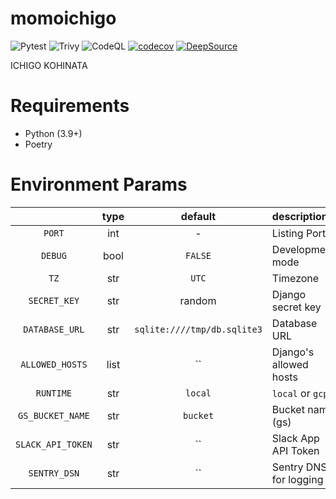 # momoichigo

![Pytest](https://github.com/nothink/momoichigo/actions/workflows/pytest.yml/badge.svg)
![Trivy](https://github.com/nothink/momoichigo/actions/workflows/trivy.yml/badge.svg)
![CodeQL](https://github.com/nothink/momoichigo/actions/workflows/codeql-analysis.yml/badge.svg)
[![codecov](https://codecov.io/gh/nothink/momoichigo/branch/main/graph/badge.svg?token=o783r2x5Tp)](https://codecov.io/gh/nothink/momoichigo)
[![DeepSource](https://deepsource.io/gh/nothink/momoichigo.svg/?label=active+issues&token=NhcwPGRXrmzAB8s6PLmU6fCI)](https://deepsource.io/gh/nothink/momoichigo/?ref=repository-badge)

ICHIGO KOHINATA

# Requirements

- Python (3.9+)
- Poetry

# Environment Params

|                   | type |           default           | descriptions           |
| :---------------: | :--: | :-------------------------: | :--------------------- |
|      `PORT`       | int  |              -              | Listing Port           |
|      `DEBUG`      | bool |           `FALSE`           | Development mode       |
|       `TZ`        | str  |            `UTC`            | Timezone               |
|   `SECRET_KEY`    | str  |           random            | Django secret key      |
|  `DATABASE_URL`   | str  | `sqlite:////tmp/db.sqlite3` | Database URL           |
|  `ALLOWED_HOSTS`  | list |             ``              | Django's allowed hosts |
|     `RUNTIME`     | str  |           `local`           | `local` or `gcp`       |
| `GS_BUCKET_NAME`  | str  |          `bucket`           | Bucket name (gs)       |
| `SLACK_API_TOKEN` | str  |             ``              | Slack App API Token    |
|   `SENTRY_DSN`    | str  |             ``              | Sentry DNS for logging |

